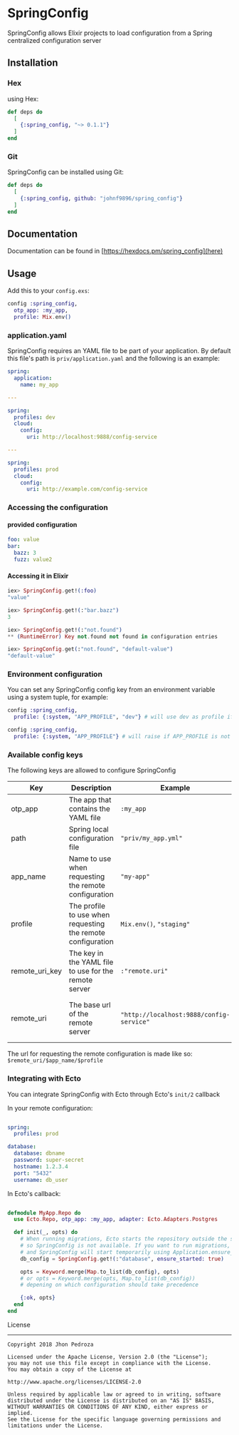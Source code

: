 # SpringConfig

SpringConfig allows Elixir projects to load configuration from a Spring centralized configuration server

## Installation

### Hex

using Hex:

```elixir
def deps do
  [
    {:spring_config, "~> 0.1.1"}
  ]
end
```

### Git

SpringConfig can be installed using Git:

```elixir
def deps do
  [
    {:spring_config, github: "johnf9896/spring_config"}
  ]
end
```

## Documentation

Documentation can be found in [https://hexdocs.pm/spring_config](here)

## Usage

Add this to your `config.exs`:

```elixir
config :spring_config,
  otp_app: :my_app,
  profile: Mix.env()
```

### application.yaml

SpringConfig requires an YAML file to be part of your application. By default this file's path is `priv/application.yaml` and the following is an example:

```yaml
spring:
  application:
    name: my_app

---

spring:
  profiles: dev
  cloud:
    config:
      uri: http://localhost:9888/config-service

---

spring:
  profiles: prod
  cloud:
    config:
      uri: http://example.com/config-service
```

### Accessing the configuration

#### provided configuration

```yaml
foo: value
bar:
  bazz: 3
  fuzz: value2
```

#### Accessing it in Elixir

```elixir
iex> SpringConfig.get!(:foo)
"value"

iex> SpringConfig.get!(:"bar.bazz")
3

iex> SpringConfig.get!(:"not.found")
** (RuntimeError) Key not.found not found in configuration entries

iex> SpringConfig.get(:"not.found", "default-value")
"default-value"
```

### Environment configuration

You can set any SpringConfig config key from an environment variable using a system tuple, for example:

```elixir
config :spring_config,
  profile: {:system, "APP_PROFILE", "dev"} # will use dev as profile if APP_PROFILE is not defined

config :spring_config,
  profile: {:system, "APP_PROFILE"} # will raise if APP_PROFILE is not defined
```

### Available config keys

The following keys are allowed to configure SpringConfig

| Key | Description | Example | Required | Default | Type |
| --- | --- | --- | --- | --- | --- |
| otp_app | The app that contains the YAML file | `:my_app` | Yes | N/A | Atom or String |
| path | Spring local configuration file | `"priv/my_app.yml"` | No | `"priv/application.yml"` | String |
| app_name | Name to use when requesting the remote configuration | `"my-app"` | No | The value of the key `"string.application.name"` in the YAML file. Will raise if neither is found | String |
| profile | The profile to use when requesting the remote configuration | `Mix.env()`, `"staging"` | Yes | N/A | Atom or String |
| remote_uri_key | The key in the YAML file to use for the remote server | `:"remote.uri"` | No | `:"spring.cloud.config.uri"` | Atom or String |
| remote_uri | The base url of the remote server | `"http://localhost:9888/config-service"` | No | The value of the `remote_uri_key`. if present the key specified in `remote_uri_key` is not required to be present | String |

The url for requesting the remote configuration is made like so:
`$remote_uri/$app_name/$profile`

### Integrating with Ecto

You can integrate SpringConfig with Ecto through Ecto's `init/2` callback

In your remote configuration:

```yaml

spring:
  profiles: prod

database:
  database: dbname
  password: super-secret
  hostname: 1.2.3.4
  port: "5432"
  username: db_user

```

In Ecto's callback:

```elixir

defmodule MyApp.Repo do
  use Ecto.Repo, otp_app: :my_app, adapter: Ecto.Adapters.Postgres

  def init(_, opts) do
    # When running migrations, Ecto starts the repository outside the supervision tree,
    # so SpringConfig is not available. If you want to run migrations, pass ensure_started: true
    # and SpringConfig will start temporarily using Application.ensure_all_started
    db_config = SpringConfig.get!(:"database", ensure_started: true)

    opts = Keyword.merge(Map.to_list(db_config), opts)
    # or opts = Keyword.merge(opts, Map.to_list(db_config))
    # depening on which configuration should take precedence

    {:ok, opts}
  end
end

```

License

-------

    Copyright 2018 Jhon Pedroza

    Licensed under the Apache License, Version 2.0 (the "License");
    you may not use this file except in compliance with the License.
    You may obtain a copy of the License at

    http://www.apache.org/licenses/LICENSE-2.0

    Unless required by applicable law or agreed to in writing, software
    distributed under the License is distributed on an "AS IS" BASIS,
    WITHOUT WARRANTIES OR CONDITIONS OF ANY KIND, either express or implied.
    See the License for the specific language governing permissions and
    limitations under the License.
